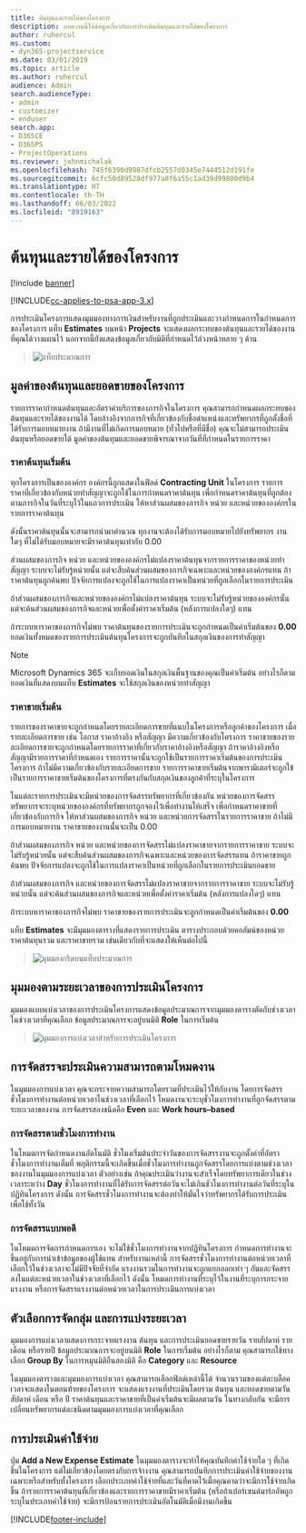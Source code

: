 ```yaml
---
title: ต้นทุนและรายได้ของโครงการ
description: บทความนี้ให้ข้อมูลเกี่ยวกับการประเมินต้นทุนและรายได้ของโครงการ
author: ruhercul
ms.custom:
- dyn365-projectservice
ms.date: 03/01/2019
ms.topic: article
ms.author: ruhercul
audience: Admin
search.audienceType:
- admin
- customizer
- enduser
search.app:
- D365CE
- D365PS
- ProjectOperations
ms.reviewer: johnmichalak
ms.openlocfilehash: 745f6390d9987dfcb2557d0345e7444512d191fe
ms.sourcegitcommit: 6cfc50d89528df977a8f6a55c1ad39d99800d9b4
ms.translationtype: HT
ms.contentlocale: th-TH
ms.lasthandoff: 06/03/2022
ms.locfileid: "8919163"
---
```

# <a name="project-costs-and-revenue"></a>ต้นทุนและรายได้ของโครงการ

[!include [banner](../includes/psa-now-project-operations.md)]

[!INCLUDE[cc-applies-to-psa-app-3.x](../includes/cc-applies-to-psa-app-3x.md)]

การประเมินโครงการแสดงมุมมองทางการเงินสำหรับงานที่ถูกประเมินและวางกำหนดการในกำหนดการของโครงการ แท็บ **Estimates** บนหน้า **Projects** จะแสดงผลกระทบของต้นทุนและรายได้ของงานที่คุณได้วางแผนไว้ นอกจากนี้ยังแสดงข้อมูลเกี่ยวกับมิติที่กำหนดไว้ล่วงหน้าหลาย ๆ ด้าน 

> ![แท็บประมาณการ](media/project-5.png)

## <a name="cost-and-sales-values-of-the-project"></a>มูลค่าของต้นทุนและยอดขายของโครงการ

รายการราคากำหนดต้นทุนและอัตราค่าบริการของภารกิจในโครงการ คุณสามารถกำหนดผลกระทบของต้นทุนและรายได้ของงานได้ โดยอ้างอิงจากภารกิจที่เกี่ยวข้องกับชื่อตำแหน่งและทรัพยากรที่ถูกตั้งชื่อที่ได้รับการมอบหมายงาน ถ้ามีงานที่ไม่เกิดการมอบหมาย (ทั่วไปหรือที่มีชื่อ) คุณจะไม่สามารถประเมินต้นทุนหรือยอดขายได้ มูลค่าของต้นทุนและยอดขายพิจารณาจากวันที่ที่กำหนดในรายการราคา

### <a name="default-cost-price"></a>ราคาต้นทุนเริ่มต้น  

ทุกโครงการเป็นขององค์กร องค์กรนี้ถูกแสดงในฟิลด์ **Contracting Unit** ในโครงการ รายการราคาที่เกี่ยวข้องกับหน่วยทำสัญญาจะถูกใช้ในการกำหนดราคาต้นทุน เพื่อกำหนดราคาต้นทุนที่ถูกต้องตามภารกิจในวันที่ระบุไว้ในแถวการประเมิน ให้หาส่วนผสมของภารกิจ หน่วย และหน่วยขององค์กรในรายการราคาต้นทุน 

ดังนั้นราคาต้นทุนนั้นจะสามารถนำมาคำนวณ ทุกงานจะต้องได้รับการมอบหมายไปยังทรัพยากร งานใดๆ ที่ไม่ได้รับมอบหมายจะมีราคาต้นทุนเท่ากับ 0.00

ส่วนผสมของภารกิจ หน่วย และหน่วยขององค์กรไม่แปลงราคาต้นทุนจากรายการราคาของหน่วยทำสัญญา ระบบจะไม่รับรู้หน่วยนั้น แต่จะสืบค้นส่วนผสมของภารกิจเฉพาะและหน่วยขององค์กรแทน ถ้าราคาต้นทุนถูกค้นพบ ปัจจัยการแปลงจะถูกใช้ในการแปลงราคาเป็นหน่วยที่ถูกเลือกในรายการประเมิน

ถ้าส่วนผสมของภารกิจและหน่วยขององค์กรไม่แปลงราคาต้นทุน ระบบจะไม่รับรู้หน่วยขององค์กรนั้น แต่จะค้นส่วนผสมของภารกิจและหน่วยเพื่อตั้งค่าราคาเริ่มต้น (หลังการแปลงใดๆ) แทน

ถ้าระบบหาราคาของภารกิจไม่พบ ราคาต้นทุนของรายการประเมินจะถูกกำหนดเป็นค่าเริ่มต้นของ **0.00** ยอดเงินทั้งหมดของรายการประเมินต้นทุนโครงการจะถูกบันทึกในสกุลเงินของการทำสัญญา

> [!NOTE]
> Microsoft Dynamics 365 จะเก็บยอดเงินในสกุลเงินพื้นฐานของคุณเป็นค่าเริ่มต้น อย่างไรก็ตาม ยอดเงินที่แสดงบนแท็บ **Estimates** จะใช้สกุลเงินของหน่วยทำสัญญา  

### <a name="default-sales-price"></a>ราคาขายเริ่มต้น 

รายการของราคาขายจะถูกกำหนดโดยรายละเอียดการขายที่แนบในโครงการหรือลูกค้าของโครงการ เมื่อรายละเอียดการขาย เช่น โอกาส ราคาอ้างอิง หรือสัญญา มีความเกี่ยวข้องกับโครงการ ราคาขายของรายละเอียดการขายจะถูกกำหนดโดยรายการราคาที่เกี่ยวกับราคาอ้างอิงหรือสัญญา ถ้าราคาอ้างอิงหรือสัญญามีรายการราคาที่กำหนดเอง รายการราคานั้นจะถูกใช้เป็นรายการราคาเริ่มต้นของการประเมินโครงการ ถ้าไม่มีความเกี่ยวข้องกับรายละเอียดการขาย รายการราคาขายเริ่มต้นจากพารามิเตอร์จะถูกใข้เป็นรายการราคาขายเริ่มต้นของโครงการที่ตรงกันกับสกุลเงินของลูกค้าที่ระบุในโครงการ

ในแต่ละรายการประเมินจะมีหน่วยของการจัดสรรทรัพยากรที่เกี่ยวข้องกัน หน่วยของการจัดสรรทรัพยากรจะระบุหน่วยขององค์กรที่ทรัพยากรถูกจองไว้เพื่อทำงานให้เสร็จ เพื่อกำหนดราคาขายที่เกี่ยวข้องกับภารกิจ ให้หาส่วนผสมของภารกิจ หน่วย และหน่วยการจัดสรรในรายการราคาขาย ถ้าไม่มีการมอบหมายงาน ราคาขายของงานนั้นจะเป็น 0.00

ถ้าส่วนผสมของภารกิจ หน่วย และหน่วยของการจัดสรรไม่แปลงราคาขายจากรายการราคาขาย ระบบจะไม่รับรู้หน่วยนั้น แต่จะสืบค้นส่วนผสมของภารกิจเฉพาะและหน่วยของการจัดสรรแทน ถ้าราคาขายถูกค้นพบ ปัจจัยการแปลงจะถูกใช้ในการแปลงราคาเป็นหน่วยที่ถูกเลือกในรายการประเมินยอดขาย 

ถ้าส่วนผสมของภารกิจ และหน่วยของการจัดสรรไม่แปลงราคาขายจากรายการราคาขาย ระบบจะไม่รับรู้หน่วยนั้น แต่จะค้นส่วนผสมของภารกิจและหน่วยเพื่อตั้งค่าราคาเริ่มต้น (หลังการแปลงใดๆ) แทน

ถ้าระบบหาราคาของภารกิจไม่พบ ราคาขายของรายการประเมินจะถูกกำหนดเป็นค่าเริ่มต้นของ **0.00**

แท็บ **Estimates** จะมีมุมมองตารางที่แสดงรายการประเมิน ตารางประกอบด้วยคอลัมน์ของหน่วย ราคาต้นทุนรวม และราคาขายรวม เช่นเดียวกับที่จะแสดงให้เห็นต่อไปนี้ 

> ![มุมมองกริดบนแท็บประมาณการ](media/project-6.png)

## <a name="time-phased-view-of-project-estimates"></a>มุมมองตามระยะเวลาของการประเมินโครงการ

มุมมองแบบแบ่งเวลาของการประเมินโครงการแสดงข้อมูลประมาณการจากมุมมองตารางตัดกับช่วงเวลา ในช่วงเวลาที่คุณเลือก ข้อมูลประมาณการจะอยู่บนมิติ **Role** ในการเริ่มต้น

> ![มุมมองการแบ่งเวลาสำหรับการประเมินโครงการ](media/project-7.png)

## <a name="allocating-estimated-effort-based-on-the-task-mode"></a>การจัดสรรจะประเมินความสามารถตามโหมดงาน

ในมุมมองการแบ่งเวลา คุณจะกระจายความสามารถโดยรวมที่ประเมินไว้ให้กับงาน โดยการจัดสรรชั่วโมงการทำงานต่อหน่วยเวลาในช่วงเวลาที่เลือกไว้ โหมดงานจะระบุชั่วโมงการทำงานที่ถูกจัดสรรตามระยะเวลาของงาน การจัดสรรสองชนิดคือ **Even** และ **Work hours–based**

### <a name="work-hours-based-allocation"></a>การจัดสรรตามชั่วโมงการทำงาน
 
ในโหมดการจัดกำหนดงานอัตโนมัติ ชั่วโมงเริ่มต้นประจำวันของการจัดสรรงานจะถูกตั้งค่าที่อัตราชั่วโมงการทำงานเต็มที่ พฤติกรรมนี้จะเกิดขึ้นเมื่อชั่วโมงการทำงานถูกจัดสรรโดยการแบ่งตามช่วงเวลาของงานในมุมมองการแบ่งเวลา ตัวอย่างเช่น ถ้าคุณประเมินว่างานจะสำเร็จโดยทรัพยาการเดียวในช่วงเวลาระหว่าง **Day** ชั่วโมงการทำงานที่ได้รับการจัดสรรต่อวันจะไม่เกินชัวโมงการทำงานต่อวันที่ระบุในปฏิทินโครงการ ดังนั้น การจัดสรรชั่วโมงการทำงานจะต้องทำให้มั่นใจว่าทรัพยากรได้รับการประเมินเพื่อใช้ทั้งวัน

### <a name="even-allocation"></a>การจัดสรรแบบพอดี

ในโหมดการจัดการกำหนดการเอง จะไม่ใช้ชั่วโมงการทำงานจากปฏิทินโครงการ กำหนดการทำงานจะขึ้นอยู่กับการนำเข้าข้อมูลของผู้ใช้แทน สำหรับงานเหล่านี้ การจัดสรรชั่วโมงการทำงานต่อหน่วยเวลาที่เลือกไว้ในช่วงเวลาจะไม่มีปัจจัยที่จำกัด แรงงานรวมในการทำงานจะถูกแยกออกเท่า ๆ กันและจัดสรรลงในแต่ละหน่วยเวลาในช่วงเวลาที่เลือกไว้ ดังนั้น โหมดการทำงานที่ระบุไว้ในงานที่ระบุการกระจายแรงงาน หรือการจัดสรรแรงงานต่อหน่วยเวลาในการประเมินการแบ่งเวลา

## <a name="grouping-and-time-phasing-options"></a>ตัวเลือกการจัดกลุ่ม และการแบ่งระยะเวลา

มุมมองการแบ่งเวลาแสดงการกระจายแรงงาน ต้นทุน และการประเมินยอดขายรายวัน รายสัปดาห์ รายเดือน หรือรายปี ข้อมูลประมาณการจะอยู่บนมิติ **Role** ในการเริ่มต้น อย่างไรก็ตาม คุณสามารถใช้ทางเลือก **Group By** ในการหมุนมิติอืนสองมิติ คือ **Category** และ **Resource**

ในมุมมองตารางและมุมมองการแบ่งเวลา คุณสามารถเลือกฟิลด์เหล่านี้ได้ จำนวนรวมของแต่ละบล็อคเวลาจะแสดงในตอนท้ายของโครงการ จะแสดงแรงงานที่ประเมินโดยรวม ต้นทุน และยอดขายตามวัน สัปดาห์ เดือน หรือ ปี ราคาต้นทุนและราคาขายที่เป็นค่าเริ่มต้นจะมีผลตามวัน ในทางกลับกัน จะมีการเปลี่ยนทรัพยากรแต่ละชนิดตามมุมมองการแบ่งเวลาที่คุณเลือก

## <a name="expense-estimates"></a>การประเมินค่าใช้จ่าย

ปุ่ม **Add a New Expense Estimate** ในมุมมองตารางจะทำให้คุณบันทึกค่าใช้จ่ายใด ๆ ที่เกิดขึ้นในโครงการ แต่ไม่เกี่ยวข้องโดยตรงกับการจ้างงาน คุณสามารถบันทึกการประเมินค่าใช้จ่ายของงานเฉพาะหรือสำหรับทั้งโครงการ เลือกประเภทค่าใช้จ่ายที่และวันที่คาดไว้เมื่อคุณคาดว่าจะมีการใช้จ่ายเกิดขึ้น ถ้ารายการราคาต้นทุนที่เกี่ยวข้องและรายการราคาขายมีราคาเริ่มต้น (หรือถ้าเปอร์เซนต์มาร์กอัพถูกระบุในประเภทค่าใช้จ่าย) จะมีการป้อนรายการประเมินอัตโนมัติเมื่อมีงานเกิดขึ้น


[!INCLUDE[footer-include](../includes/footer-banner.md)]
